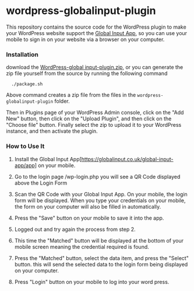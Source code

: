 # wordpress-globalinput-plugin

This repository contains the source code for the WordPress plugin to make your WordPress website support the [Global Input App](https://globalinput.co.uk/), so you can use your mobile to sign in on your website via a browser on your computer.

### Installation
download the [WordPress-global input-plugin.zip](https://github.com/global-input/wordpress-login/blob/master/wordpress-globalinput-plugin.zip), or you can generate the zip file yourself from the source by running the following command
  ```
    ./package.sh
  ```
Above command creates a zip file from the files in the ```wordpress-globalinput-plugin``` folder.

Then in Plugins page of your WordPress Admin console, click on the "Add New" button, then click on the "Upload Plugin", and then click on the "Choose file" button. Finally select the zip to upload it to your WordPress instance, and then activate the plugin.

### How to Use It
1. Install the Global Input App[https://globalinput.co.uk/global-input-app/app] on your mobile.

2. Go to the login page <your-website-url>/wp-login.php
you will see a QR Code displayed above the Login Form

3. Scan the QR Code with your Global Input App.
  On your mobile, the login form will be displayed. When you type your credentials on your mobile, the form on your computer will also be filled in automatically.

4. Press the "Save" button on your mobile to save it into the app.

5.  Logged out and try again the process from step 2.

6. This time the "Matched" button will be displayed at the bottom of your mobile screen meaning the credential required is found.
7. Press the "Matched" button, select the data item, and press the "Select" button.
  this will send the selected data to the login form being displayed on your computer.
8. Press "Login" button on your mobile to log into your word press.

